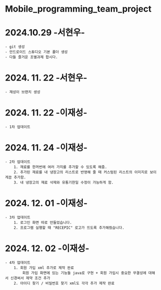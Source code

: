# Mobile_programming_team_project

# 2024.10.29 -서현우-
    - git 생성
    - 안드로이드 스튜디오 기본 폴더 생성
    - 다들 즐거운 조별과제 합시다.
# 2024. 11. 22 -서현우-
    - 재성이 브랜치 생성
# 2024. 11. 22 -이재성-
    - 1차 업데이트
# 2024. 11. 24 -이재성-
    - 2차 업데이트 
        1. 재료를 한꺼번에 여러 가지를 추가할 수 있도록 해줌.
        2. 추가된 재료를 내 냉장고의 리스트로 반영해 줄 때 커스텀된 리스트의 이미지로 보이게끔 추가함.
        3. 내 냉장고의 재료 삭제와 유통기한일 수정이 가능하게 함.
# 2024. 12. 01 -이재성-
    - 3차 업데이트 
        1. 로그인 화면 따로 만들었습니다.
        2. 프로그램 실행할 때 "RECEPIC" 로고가 뜨도록 추가해줬습니다.
# 2024. 12. 02 -이재성-
    - 4차 업데이트
        1. 회원 가입 xml 추가로 제작 완료
            회원 가입 화면에 있는 기능들 java로 구현 + 회원 가입시 중요한 무결성에 대해서 신경써서 제약 조건 추가
        2. 아이디 찾기 / 비밀번호 찾기 xml도 각각 추가 제작 완료
